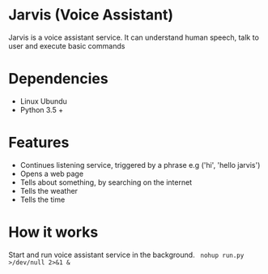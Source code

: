 # Jarvis (Voice Assistant)

Jarvis is a voice assistant service. It can understand human speech, talk to user and execute basic commands

# Dependencies
* Linux Ubundu
* Python 3.5 +

# Features
* Continues listening service, triggered by a phrase e.g ('hi', 'hello jarvis')
* Opens a web page
* Tells about something, by searching on the internet
* Tells the weather
* Tells the time

# How it works
Start and run voice assistant service in the background.
``` nohup run.py >/dev/null 2>&1 &```
